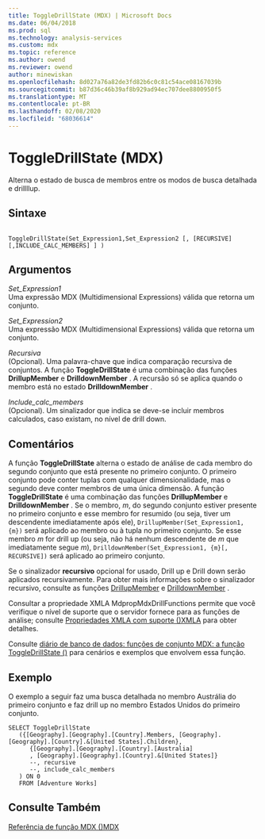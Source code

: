 ```yaml
---
title: ToggleDrillState (MDX) | Microsoft Docs
ms.date: 06/04/2018
ms.prod: sql
ms.technology: analysis-services
ms.custom: mdx
ms.topic: reference
ms.author: owend
ms.reviewer: owend
author: minewiskan
ms.openlocfilehash: 8d027a76a82de3fd82b6c0c81c54ace08167039b
ms.sourcegitcommit: b87d36c46b39af8b929ad94ec707dee8800950f5
ms.translationtype: MT
ms.contentlocale: pt-BR
ms.lasthandoff: 02/08/2020
ms.locfileid: "68036614"
---
```

# <a name="toggledrillstate-mdx"></a>ToggleDrillState (MDX)


  Alterna o estado de busca de membros entre os modos de busca detalhada e drillllup.  
  
## <a name="syntax"></a>Sintaxe  
  
```  
  
ToggleDrillState(Set_Expression1,Set_Expression2 [, [RECURSIVE] [,INCLUDE_CALC_MEMBERS] ] )  
```  
  
## <a name="arguments"></a>Argumentos  
 *Set_Expression1*  
 Uma expressão MDX (Multidimensional Expressions) válida que retorna um conjunto.  
  
 *Set_Expression2*  
 Uma expressão MDX (Multidimensional Expressions) válida que retorna um conjunto.  
  
 *Recursiva*  
 (Opcional). Uma palavra-chave que indica comparação recursiva de conjuntos. A função **ToggleDrillState** é uma combinação das funções **DrillupMember** e **DrilldownMember** . A recursão só se aplica quando o membro está no estado **DrilldownMember** .  
  
 *Include_calc_members*  
 (Opcional). Um sinalizador que indica se deve-se incluir membros calculados, caso existam, no nível de drill down.  
  
## <a name="remarks"></a>Comentários  
 A função **ToggleDrillState** alterna o estado de análise de cada membro do segundo conjunto que está presente no primeiro conjunto. O primeiro conjunto pode conter tuplas com qualquer dimensionalidade, mas o segundo deve conter membros de uma única dimensão. A função **ToggleDrillState** é uma combinação das funções **DrillupMember** e **DrilldownMember** . Se o membro, *m*, do segundo conjunto estiver presente no primeiro conjunto e esse membro for resumido (ou seja, tiver um descendente imediatamente após ele), `DrillupMember(Set_Expression1, {m})` será aplicado ao membro ou à tupla no primeiro conjunto. Se esse membro *m* for drill up (ou seja, não há nenhum descendente de *m* que imediatamente segue *m*), `DrilldownMember(Set_Expression1, {m}[, RECURSIVE])` será aplicado ao primeiro conjunto.  
  
 Se o sinalizador **recursivo** opcional for usado, Drill up e Drill down serão aplicados recursivamente. Para obter mais informações sobre o sinalizador recursivo, consulte as funções [DrillupMember](../mdx/drillupmember-mdx.md) e [DrilldownMember](../mdx/drilldownmember-mdx.md) .  
  
 Consultar a propriedade XMLA MdpropMdxDrillFunctions permite que você verifique o nível de suporte que o servidor fornece para as funções de análise; consulte [Propriedades XMLA com suporte &#40;&#41;XMLA](https://docs.microsoft.com/bi-reference/xmla/xml-elements-properties/propertylist-element-supported-xmla-properties) para obter detalhes.  
  
 Consulte [diário de banco de dados: funções de conjunto MDX: a função ToggleDrillState ()](https://go.microsoft.com/fwlink/?LinkId=517759) para cenários e exemplos que envolvem essa função.  
  
## <a name="example"></a>Exemplo  
 O exemplo a seguir faz uma busca detalhada no membro Austrália do primeiro conjunto e faz drill up no membro Estados Unidos do primeiro conjunto.  
  
```  
SELECT ToggleDrillState  
   ({[Geography].[Geography].[Country].Members, [Geography].[Geography].[Country].&[United States].Children},  
      {[Geography].[Geography].[Country].[Australia]  
      , [Geography].[Geography].[Country].&[United States]}  
      --, recursive  
      --, include_calc_members  
   ) ON 0  
   FROM [Adventure Works]  
```  
  
## <a name="see-also"></a>Consulte Também  
 [Referência de função MDX &#40;&#41;MDX](../mdx/mdx-function-reference-mdx.md)  
  
  
